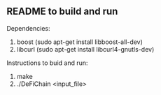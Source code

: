 ## README to build and run ##

Dependencies:
1. boost (sudo apt-get install libboost-all-dev)
2. libcurl (sudo apt-get install libcurl4-gnutls-dev)

Instructions to buid and run:
1. make
2. ./DeFiChain <input_file>
